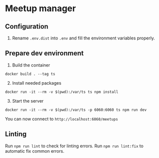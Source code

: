 # Meetup manager

## Configuration

1. Rename `.env.dist` into `.env` and fill the environment variables properly.

## Prepare dev environment

1. Build the container

```shell
docker build . --tag ts
```

2. Install needed packages

```shell
docker run -it --rm -v $(pwd):/var/ts ts npm install
```

3. Start the server

```shell
docker run -it --rm -v $(pwd):/var/ts -p 6060:6060 ts npm run dev
```

You can now connect to `http://localhost:6060/meetups`

## Linting

Run `npm run lint` to check for linting errors.
Run `npm run lint:fix` to automatic fix common errors.
